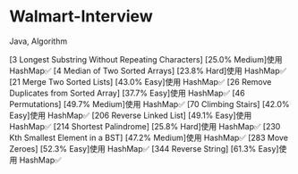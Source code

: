 # Walmart-Interview
Java, Algorithm

[3 Longest Substring Without Repeating Characters] [25.0%	Medium]使用 HashMap✅
[4 Median of Two Sorted Arrays] [23.8% Hard]使用 HashMap✅
[21 Merge Two Sorted Lists] [43.0% Easy]使用 HashMap✅
[26 Remove Duplicates from Sorted Array] [37.7%	Easy]使用 HashMap✅
[46 Permutations] [49.7% Medium]使用 HashMap✅
[70 Climbing Stairs] [42.0%	Easy]使用 HashMap✅
[206 Reverse Linked List] [49.1% Easy]使用 HashMap✅
[214 Shortest Palindrome] [25.8% Hard]使用 HashMap✅
[230 Kth Smallest Element in a BST] [47.2% Medium]使用 HashMap✅
[283 Move Zeroes] [52.3% Easy]使用 HashMap✅
[344 Reverse String] [61.3%	Easy]使用 HashMap✅
